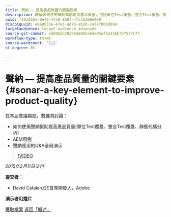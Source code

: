 ```yaml
---
title: 聲納 — 提高產品質量的關鍵要素
description: 瞭解如何使用聲納幫助提高產品質量，包括單位Test覆蓋、整合Test覆蓋、靜態代碼分析。 瞭解使用AEM案例並獲得聲納應用程式的問答全局演示。
uuid: f193d261-0e70-4758-8b0f-47c7b288e9e9
discoiquuid: e0a955be-47e1-4d78-ab20-c4747b06d094
targetaudience: target-audience advanced
source-git-commit: edd0bdb28a9b3d065a64a95af6a216b747577c77
workflow-type: tm+mt
source-wordcount: '112'
ht-degree: 0%

---
```


# 聲納 — 提高產品質量的關鍵要素{#sonar-a-key-element-to-improve-product-quality}

在本屆會議期間，戴維將討論：

* 如何使用聲納幫助提高產品質量(單位Test覆蓋、整合Test覆蓋、靜態代碼分析)
* AEM用例
* 聲納應用的Q&amp;A全局演示

>[!VIDEO](https://video.tv.adobe.com/v/19379/?quality=9)

*2015年2月11日交付*

**提交者：**

* David Catalan,QE首席開發人，Adobe

**演示者幻燈片**

[獲取檔案](assets/cq-gems-on-aem-sonarqube-2015-02.pdf)
[返回「概述」](https://helpx.adobe.com/experience-manager/kt/eseminars/gems/aem-index.html)
